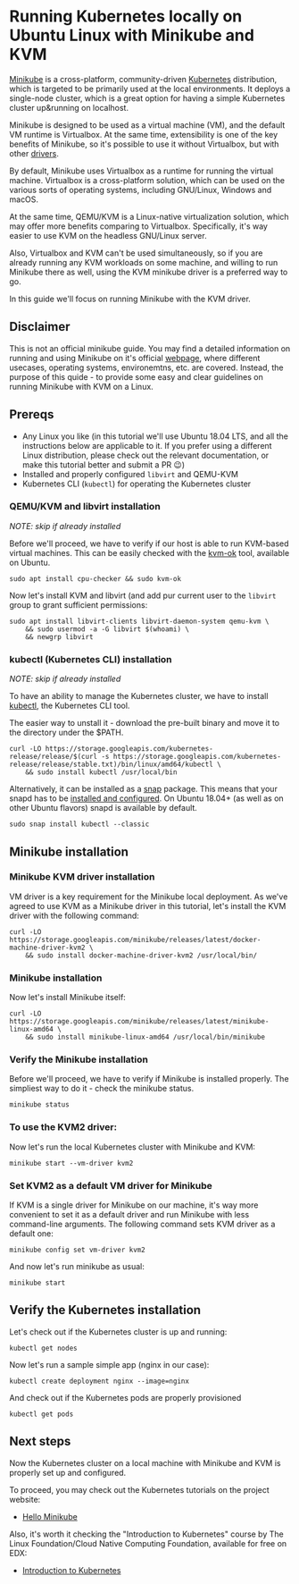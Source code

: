 # Running Kubernetes locally on Ubuntu Linux with Minikube and KVM

[Minikube](https://github.com/kubernetes/minikube) is a cross-platform, community-driven [Kubernetes](https://kubernetes.io/) distribution, which is targeted to be primarily used at the local environments. It deploys a single-node cluster, which is a great option for having a simple Kubernetes cluster up&running on localhost.

Minikube is designed to be used as a virtual machine (VM), and the default VM runtime is Virtualbox. At the same time, extensibility is one of the key benefits of Minikube, so it's possible to use it without Virtualbox, but with other [drivers](https://github.com/kubernetes/minikube/blob/master/docs/drivers.md).

By default, Minikube uses Virtualbox as a runtime for running the virtual machine. Virtualbox is a cross-platform solution, which can be used on the various sorts of operating systems, including GNU/Linux, Windows and macOS.

At the same time, QEMU/KVM is a Linux-native virtualization solution, which may offer more benefits comparing to Virtualbox. Specifically, it's way easier to use KVM on the headless GNU/Linux server.

Also, Virtualbox and KVM can't be used simultaneously, so if you are already running any KVM workloads on some machine, and willing to run Minikube there as well, using the KVM minikube driver is a preferred way to go.

In this guide we'll focus on running Minikube with the KVM driver.

## Disclaimer

This is not an official minikube guide. You may find a detailed information on running and using Minikube on it's official [webpage](https://github.com/kubernetes/minikube/blob/master/docs/drivers.md), where different usecases, operating systems, environemtns, etc. are covered. Instead, the purpose of this quide - to provide some easy and clear guidelines on running Minikube with KVM on a Linux.

## Prereqs

- Any Linux you like (in this tutorial we'll use Ubuntu 18.04 LTS, and all the instructions below are applicable to it. If you prefer using a different Linux distribution, please check out the relevant documentation, or make this tutorial better and submit a PR :wink:)
- Installed and properly configured `libvirt` and QEMU-KVM
- Kubernetes CLI (`kubectl`) for operating the Kubernetes cluster

### QEMU/KVM and libvirt installation

_NOTE: skip if already installed_

Before we'll proceed, we have to verify if our host is able to run
KVM-based virtual machines. This can be easily checked with the
[kvm-ok](https://manpages.ubuntu.com/manpages/bionic/man1/kvm-ok.1.html) tool,
available on Ubuntu.

```shell
sudo apt install cpu-checker && sudo kvm-ok
```

Now let's install KVM and libvirt (and add pur current user to the `libvirt`
group to grant sufficient permissions:

```shell
sudo apt install libvirt-clients libvirt-daemon-system qemu-kvm \
    && sudo usermod -a -G libvirt $(whoami) \
    && newgrp libvirt
```

### kubectl (Kubernetes CLI) installation

_NOTE: skip if already installed_

To have an ability to manage the Kubernetes cluster, we have to install
[kubectl](https://kubernetes.io/docs/reference/kubectl/overview/), the Kubernetes CLI tool.

The easier way to unstall it - download the pre-built binary and move it to the
directory under the \$PATH.

```shell
curl -LO https://storage.googleapis.com/kubernetes-release/release/$(curl -s https://storage.googleapis.com/kubernetes-release/release/stable.txt)/bin/linux/amd64/kubectl \
    && sudo install kubectl /usr/local/bin
```

Alternatively, it can be installed as a [snap](https://snapcraft.io/) package.
This means that your snapd has to be [installed and
configured](https://docs.snapcraft.io/installing-snapd/6735). On Ubuntu 18.04+
(as well as on other Ubuntu flavors) snapd is available by default.

```shell
sudo snap install kubectl --classic
```

## Minikube installation

### Minikube KVM driver installation

VM driver is a key requirement for the Minikube local deployment. As we've
agreed to use KVM as a Minikube driver in this tutorial, let's install the KVM driver with the
following command:

```shell
curl -LO https://storage.googleapis.com/minikube/releases/latest/docker-machine-driver-kvm2 \
    && sudo install docker-machine-driver-kvm2 /usr/local/bin/
```

### Minikube installation

Now let's install Minikube itself:

```shell
curl -LO https://storage.googleapis.com/minikube/releases/latest/minikube-linux-amd64 \
    && sudo install minikube-linux-amd64 /usr/local/bin/minikube
```

### Verify the Minikube installation

Before we'll proceed, we have to verify if Minikube is installed properly. The
simpliest way to do it - check the minikube status.

```shell
minikube status
```

### To use the KVM2 driver:

Now let's run the local Kubernetes cluster with Minikube and KVM:

```shell
minikube start --vm-driver kvm2
```

### Set KVM2 as a default VM driver for Minikube

If KVM is a single driver for Minikube on our machine, it's way more convenient
to set it as a default driver and run Minikube with less command-line
arguments. The following command sets KVM driver as a default one:

```shell
minikube config set vm-driver kvm2
```

And now let's run minikube as usual:

```shell
minikube start
```

## Verify the Kubernetes installation

Let's check out if the Kubernetes cluster is up and running:

```shell
kubectl get nodes
```

Now let's run a sample simple app (nginx in our case):

```shell
kubectl create deployment nginx --image=nginx
```

And check out if the Kubernetes pods are properly provisioned

```shell
kubectl get pods
```

## Next steps

Now the Kubernetes cluster on a local machine with Minikube and KVM is properly
set up and configured.

To proceed, you may check out the Kubernetes tutorials on the project website:

- [Hello Minikube](https://kubernetes.io/docs/tutorials/hello-minikube/)

Also, it's worth it checking the "Introduction to Kubernetes" course by The
Linux Foundation/Cloud Native Computing Foundation, available for free on EDX:

- [Introduction to
  Kubernetes](https://www.edx.org/course/introduction-to-kubernetes#)
